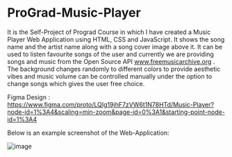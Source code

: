 # ProGrad-Music-Player

It is the Self-Project of Prograd Course in which I have created a Music Player Web Application using HTML, CSS and JavaScript. It shows the song name and the artist name along with a song cover image above it.
It can be used to listen favourite songs of the user and currently we are providing songs and music from the Open Source API www.freemusicarchive.org .
The background changes randomly to different colors to provide aesthetic vibes and music volume can be controlled manually under the option to change songs which gives the user free choice.

Figma Design : https://www.figma.com/proto/LQIg19jhF7zVW6t1N78HTd/Music-Player?node-id=1%3A4&scaling=min-zoom&page-id=0%3A1&starting-point-node-id=1%3A4

Below is an example screenshot of the Web-Application:

![image](https://user-images.githubusercontent.com/67462416/162369718-f1acb922-57b6-4aad-af6f-2cba285cf0da.png)
 
